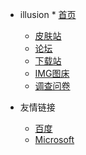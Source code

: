 <!-- _navbar.md -->

* illusion  * [首页](https://www.illusioncraft.xyz/) 
  * [皮肤站](https://skin.illusioncraft.xyz/)
  * [论坛](https://bbs.illusioncraft.xyz/)
  * [下载站](https://download.illusioncraft.xyz/)
  * [IMG图床](https://img.illusioncraft.xyz/)
  * [调查问卷](https://wj.qq.com/s2/13029093/9cf5/)


* 友情链接
  * [百度](https://www.baidu.com)
  * [Microsoft](https://www.microsoft.com/)